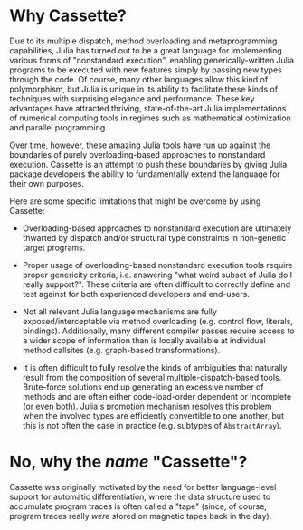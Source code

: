 # Why Cassette?

Due to its multiple dispatch, method overloading and metaprogramming capabilities, Julia has turned out to be a great language for implementing various forms of "nonstandard execution", enabling generically-written Julia programs to be executed with new features simply by passing new types through the code. Of course, many other languages allow this kind of polymorphism, but Julia is unique in its ability to facilitate these kinds of techniques with surprising elegance and performance. These key advantages have attracted thriving, state-of-the-art Julia implementations of numerical computing tools in regimes such as mathematical optimization and parallel programming.

Over time, however, these amazing Julia tools have run up against the boundaries of purely overloading-based approaches to nonstandard execution. Cassette is an attempt to push these boundaries by giving Julia package developers the ability to fundamentally extend the language for their own purposes.

Here are some specific limitations that might be overcome by using Cassette:

- Overloading-based approaches to nonstandard execution are ultimately thwarted by dispatch and/or structural type constraints in non-generic target programs.

- Proper usage of overloading-based nonstandard execution tools require proper genericity criteria, i.e. answering "what weird subset of Julia do I really support?". These criteria are often difficult to correctly define and test against for both experienced developers and end-users.

- Not all relevant Julia language mechanisms are fully exposed/interceptable via method overloading (e.g. control flow, literals, bindings). Additionally, many different compiler passes require access to a wider scope of information than is locally available at individual method callsites (e.g. graph-based transformations).

- It is often difficult to fully resolve the kinds of ambiguities that naturally result from the composition of several multiple-dispatch-based tools. Brute-force solutions end up generating an excessive number of methods and are often either code-load-order dependent or incomplete (or even both). Julia's promotion mechanism resolves this problem when the involved types are efficiently convertible to one another, but this is not often the case in practice (e.g. subtypes of `AbstractArray`).

# No, why the *name* "Cassette"?

Cassette was originally motivated by the need for better language-level support for automatic differentiation, where the data structure used to accumulate program traces is often called a "tape" (since, of course, program traces really *were* stored on magnetic tapes back in the day).
